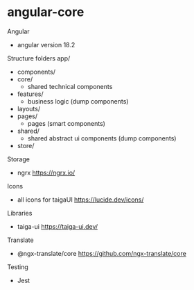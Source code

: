 # angular-core

Angular
- angular version 18.2

Structure folders
app/
- components/
- core/
  - shared technical components
- features/
  - business logic (dump components)
- layouts/
- pages/
  - pages (smart components)
- shared/
  - shared abstract ui components (dump components)
- store/

Storage
- ngrx https://ngrx.io/

Icons
- all icons for taigaUI https://lucide.dev/icons/

Libraries
- taiga-ui https://taiga-ui.dev/

Translate
- @ngx-translate/core https://github.com/ngx-translate/core

Testing
- Jest
